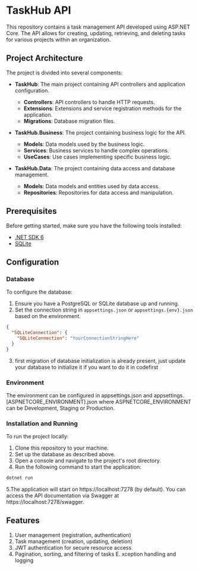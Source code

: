 # TaskHub API

This repository contains a task management API developed using ASP.NET Core. The API allows for creating, updating, retrieving, and deleting tasks for various projects within an organization.

## Project Architecture

The project is divided into several components:

- **TaskHub**: The main project containing API controllers and application configuration.
  - **Controllers**: API controllers to handle HTTP requests.
  - **Extensions**: Extensions and service registration methods for the application.
  - **Migrations**: Database migration files.

- **TaskHub.Business**: The project containing business logic for the API.
  - **Models**: Data models used by the business logic.
  - **Services**: Business services to handle complex operations.
  - **UseCases**: Use cases implementing specific business logic.

- **TaskHub.Data**: The project containing data access and database management.
  - **Models**: Data models and entities used by data access.
  - **Repositories**: Repositories for data access and manipulation.

## Prerequisites

Before getting started, make sure you have the following tools installed:

- [.NET SDK 6](https://dotnet.microsoft.com/download)
- [SQLite](https://www.nuget.org/packages/sqlite-net)

## Configuration

### Database

To configure the database:

1. Ensure you have a PostgreSQL or SQLite database up and running.
2. Set the connection string in `appsettings.json` or `appsettings.{env}.json` based on the environment.

```json
{
  "SQLiteConnection": {
    "SQLiteConnection": "YourConnectionStringHere"
  }
}
```
3. first migration of database initialization is already present, just update your database to initialize it if you want to do it in codefirst

### Environment

The environment can be configured in appsettings.json and appsettings.[ASPNETCORE_ENVIRONMENT].json where ASPNETCORE_ENVIRONMENT can be Development, Staging or Production.

### Installation and Running

To run the project locally:

1. Clone this repository to your machine.
2. Set up the database as described above.
3. Open a console and navigate to the project's root directory.
4. Run the following command to start the application:

```bash
dotnet run
```

5.The application will start on https://localhost:7278 (by default). You can access the API documentation via Swagger at https://localhost:7278/swagger.


## Features

1. User management (registration, authentication)
2. Task management (creation, updating, deletion)
3. JWT authentication for secure resource access
4. Pagination, sorting, and filtering of tasks
E. xception handling and logging